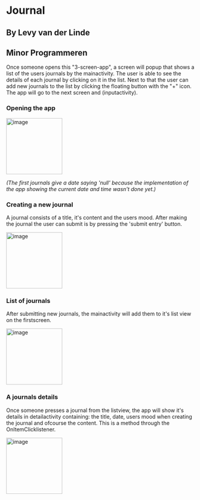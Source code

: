 # Journal
## By Levy van der Linde 
## Minor Programmeren

Once someone opens this "3-screen-app", a screen will popup that shows a list of the users journals by the mainactivity. 
The user is able to see the details of each journal by clicking on it in the list.
Next to that the user can add new journals to the list by clicking the floating button with the "+" icon. 
The app will go to the next screen and (inputactivity).

### Opening the app
<img width="150" alt="image" src="https://user-images.githubusercontent.com/47352487/58507290-b517fd00-8191-11e9-9a6f-c96c8c7567ef.png">

*(The first journals give a date saying 'null' because the implementation of the app showing the current date and time wasn't done yet.)*

### Creating a new journal
A journal consists of a title, it's content and the users mood. After making the journal the user can submit is by pressing the 'submit entry' button.

<img width="150" alt="image" src="https://user-images.githubusercontent.com/47352487/58507290-b517fd00-8191-11e9-9a6f-c96c8c7567ef.png">

### List of journals
After submitting new journals, the mainactivity will add them to it's list view on the firstscreen. 

<img width="150" alt="image" src="https://user-images.githubusercontent.com/47352487/58507290-b517fd00-8191-11e9-9a6f-c96c8c7567ef.png">

### A journals details
Once someone presses a journal from the listview, the app will show it's details in detailactivity containing: the title, date, users mood when creating the journal and ofcourse the content. This is a method through the OnItemClicklistener.

<img width="150" alt="image" src="https://user-images.githubusercontent.com/47352487/58507519-3c657080-8192-11e9-8e60-4d1f5786f05d.png">

